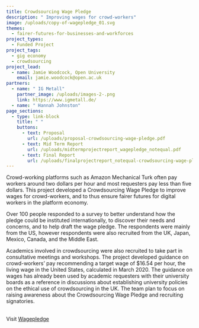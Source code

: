 ```yaml
---
title: Crowdsourcing Wage Pledge
description: " Improving wages for crowd-workers"
image: /uploads/copy-of-wagepledge_01.svg
themes:
  - fairer-futures-for-businesses-and-workforces
project_types:
  - Funded Project
project_tags:
  - gig economy
  - crowdsourcing
project_lead:
  - name: Jamie Woodcock, Open University
    email: jamie.woodcock@open.ac.uk
partners:
  - name: " IG Metall"
    partner_image: /uploads/images-2-.png
    link: https://www.igmetall.de/
  - name: " Hannah Johnston"
page_sections:
  - type: link-block
    title: " "
    buttons:
      - text: Proposal
        url: /uploads/proposal-crowdsourcing-wage-pledge.pdf
      - text: Mid Term Report
        url: /uploads/midtermprojectreport_wagepledge_notequal.pdf
      - text: Final Report
        url: /uploads/finalprojectreport_notequal-crowdsourcing-wage-pledge.pdf
---
```

Crowd-working platforms such as Amazon Mechanical Turk often pay workers around two dollars per hour and most requesters pay less than five dollars. This project developed a Crowdsourcing Wage Pledge to improve wages for crowd-workers, and to thus ensure fairer futures for digital workers in the platform economy. 

Over 100 people responded to a survey to better understand how the pledge could be instituted internationally, to discover their needs and concerns, and to help draft the wage pledge. The respondents were mainly from the US, however respondents were also recruited from the UK, Japan, Mexico, Canada, and the Middle East.

Academics involved in crowdsourcing were also recruited to take part in consultative meetings and workshops. The project developed guidance on crowd-workers’ pay recommending a target wage of $16.54 per hour, the living wage in the United States, calculated in March 2020. The guidance on wages has already been used by academic requesters with their university boards as a reference in discussions about establishing university policies on the ethical use of crowdsourcing in the UK. The team plan to focus on raising awareness about the Crowdsourcing Wage Pledge and recruiting signatories.

\
Visit [Wagepledge](<https://wagepledge.org/index.php >)